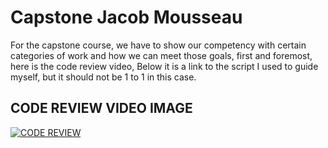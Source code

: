 # Capstone Jacob Mousseau

For the capstone course, we have to show our competency with certain categories of work and how we can meet those goals, first and foremost, here is the code review video, Below it is a link to the script I used to guide myself, but it should not be 1 to 1 in this case. 

<h2>CODE REVIEW VIDEO IMAGE</h2>

[![CODE REVIEW](https://img.youtube.com/vi/7VPagv84TxQ/0.jpg)](https://www.youtube.com/watch?v=7VPagv84TxQ)


